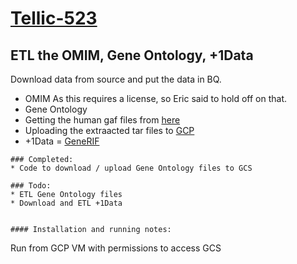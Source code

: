 # [Tellic-523](https://tellic.atlassian.net/browse/TELLIC-523)

## ETL the OMIM, Gene Ontology, +1Data
Download data from source and put the data in BQ.

* OMIM As this requires a license, so Eric said to hold off on that.
* Gene Ontology
 * Getting the human gaf files from [here](http://current.geneontology.org/annotations/index.html)
 * Uploading the extraacted tar files to [GCP](https://console.cloud.google.com/storage/browser/tellic-dev/geneontology/)
* +1Data = [GeneRIF](ftp://ftp.ncbi.nih.gov/gene/GeneRIF/)
```
### Completed:
* Code to download / upload Gene Ontology files to GCS

### Todo:
* ETL Gene Ontology files
* Download and ETL +1Data


#### Installation and running notes:
```
Run from GCP VM with permissions to access GCS
```

